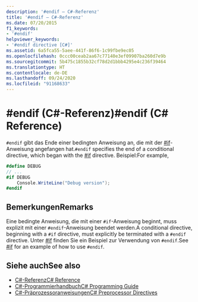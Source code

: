 ```yaml
---
description: '#endif – C#-Referenz'
title: '#endif – C#-Referenz'
ms.date: 07/20/2015
f1_keywords:
- '#endif'
helpviewer_keywords:
- '#endif directive [C#]'
ms.assetid: 6a5fca55-5aee-441f-86f6-1c99fbe9ec05
ms.openlocfilehash: 0ccc00ceab2aa67c77140e3ef09907ba260d7e9b
ms.sourcegitcommit: 5b475c1855b32cf78d2d1bbb4295e4c236f39464
ms.translationtype: HT
ms.contentlocale: de-DE
ms.lasthandoff: 09/24/2020
ms.locfileid: "91168633"
---
```

# <a name="endif-c-reference"></a><span data-ttu-id="3b37a-103">#endif (C#-Referenz)</span><span class="sxs-lookup"><span data-stu-id="3b37a-103">#endif (C# Reference)</span></span>

<span data-ttu-id="3b37a-104">`#endif` gibt das Ende einer bedingten Anweisung an, die mit der [#if](./preprocessor-if.md)-Anweisung angefangen hat.</span><span class="sxs-lookup"><span data-stu-id="3b37a-104">`#endif` specifies the end of a conditional directive, which began with the [#if](./preprocessor-if.md) directive.</span></span> <span data-ttu-id="3b37a-105">Beispiel:</span><span class="sxs-lookup"><span data-stu-id="3b37a-105">For example,</span></span>  
  
```csharp
#define DEBUG  
// ...  
#if DEBUG  
    Console.WriteLine("Debug version");  
#endif  
```  
  
## <a name="remarks"></a><span data-ttu-id="3b37a-106">Bemerkungen</span><span class="sxs-lookup"><span data-stu-id="3b37a-106">Remarks</span></span>  

 <span data-ttu-id="3b37a-107">Eine bedingte Anweisung, die mit einer `#if`-Anweisung beginnt, muss explizit mit einer `#endif`-Anweisung beendet werden.</span><span class="sxs-lookup"><span data-stu-id="3b37a-107">A conditional directive, beginning with a `#if` directive, must explicitly be terminated with a `#endif` directive.</span></span> <span data-ttu-id="3b37a-108">Unter [#if](./preprocessor-if.md) finden Sie ein Beispiel zur Verwendung von `#endif`.</span><span class="sxs-lookup"><span data-stu-id="3b37a-108">See [#if](./preprocessor-if.md) for an example of how to use `#endif`.</span></span>  
  
## <a name="see-also"></a><span data-ttu-id="3b37a-109">Siehe auch</span><span class="sxs-lookup"><span data-stu-id="3b37a-109">See also</span></span>

- [<span data-ttu-id="3b37a-110">C#-Referenz</span><span class="sxs-lookup"><span data-stu-id="3b37a-110">C# Reference</span></span>](../index.md)
- [<span data-ttu-id="3b37a-111">C#-Programmierhandbuch</span><span class="sxs-lookup"><span data-stu-id="3b37a-111">C# Programming Guide</span></span>](../../programming-guide/index.md)
- [<span data-ttu-id="3b37a-112">C#-Präprozessoranweisungen</span><span class="sxs-lookup"><span data-stu-id="3b37a-112">C# Preprocessor Directives</span></span>](./index.md)
